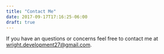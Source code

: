 ```yaml
---
title: "Contact Me"
date: 2017-09-17T17:16:25-06:00
draft: true
---
```


If you have an questions or concerns feel free to contact me at
<br>wright.development27@gmail.com.